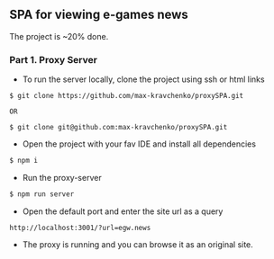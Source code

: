 ## SPA for viewing e-games news

The project is ~20% done.

### Part 1. Proxy Server
* To run the server locally, clone the project using ssh or html links
```
$ git clone https://github.com/max-kravchenko/proxySPA.git

OR

$ git clone git@github.com:max-kravchenko/proxySPA.git
```

* Open the project with your fav IDE and install all dependencies
```js
$ npm i
```

* Run the proxy-server
```javascript
$ npm run server
```

* Open the default port and enter the site url as a query 
```
http://localhost:3001/?url=egw.news
```

* The proxy is running and you can browse it as an original site.
